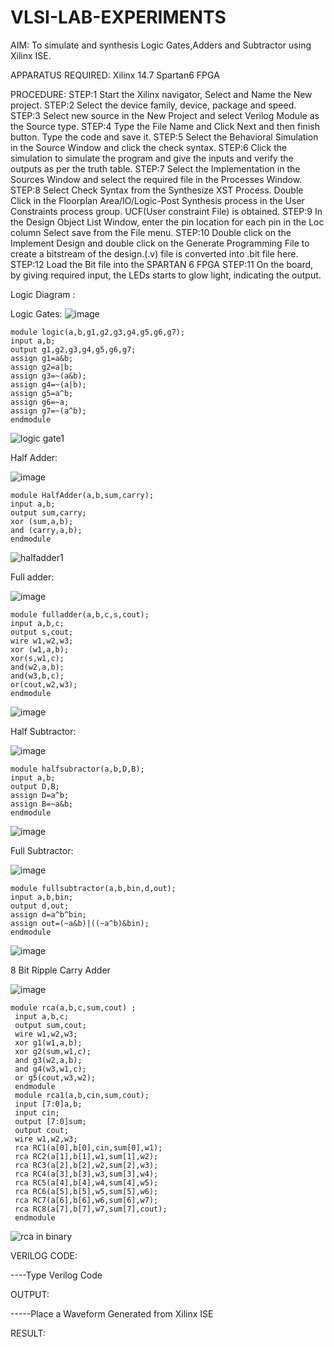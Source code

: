 # VLSI-LAB-EXPERIMENTS
AIM: To simulate and synthesis Logic Gates,Adders and Subtractor using Xilinx ISE.

APPARATUS REQUIRED: Xilinx 14.7 Spartan6 FPGA

PROCEDURE: STEP:1 Start the Xilinx navigator, Select and Name the New project. STEP:2 Select the device family, device, package and speed. STEP:3 Select new source in the New Project and select Verilog Module as the Source type. STEP:4 Type the File Name and Click Next and then finish button. Type the code and save it. STEP:5 Select the Behavioral Simulation in the Source Window and click the check syntax. STEP:6 Click the simulation to simulate the program and give the inputs and verify the outputs as per the truth table. STEP:7 Select the Implementation in the Sources Window and select the required file in the Processes Window. STEP:8 Select Check Syntax from the Synthesize XST Process. Double Click in the Floorplan Area/IO/Logic-Post Synthesis process in the User Constraints process group. UCF(User constraint File) is obtained. STEP:9 In the Design Object List Window, enter the pin location for each pin in the Loc column Select save from the File menu. STEP:10 Double click on the Implement Design and double click on the Generate Programming File to create a bitstream of the design.(.v) file is converted into .bit file here. STEP:12 Load the Bit file into the SPARTAN 6 FPGA STEP:11 On the board, by giving required input, the LEDs starts to glow light, indicating the output.

Logic Diagram :

Logic Gates:
![image](https://github.com/navaneethans/VLSI-LAB-EXPERIMENTS/assets/6987778/ee17970c-3ac9-4603-881b-88e2825f41a4)
```
module logic(a,b,g1,g2,g3,g4,g5,g6,g7);
input a,b;
output g1,g2,g3,g4,g5,g6,g7;
assign g1=a&b;
assign g2=a|b;
assign g3=~(a&b);
assign g4=~(a|b);
assign g5=a^b;
assign g6=~a;
assign g7=~(a^b);
endmodule
```
![logic gate1](https://github.com/navaneethans/VLSI-LAB-EXP-1/assets/160314881/563db7c9-5186-42ae-9ba8-186e7ab7ed93)


Half Adder:

![image](https://github.com/navaneethans/VLSI-LAB-EXPERIMENTS/assets/6987778/0e1ecb96-0c25-4556-832b-aeeedfdfe7b9)
```
module HalfAdder(a,b,sum,carry);
input a,b;
output sum,carry;
xor (sum,a,b);
and (carry,a,b);
endmodule
```
![halfadder1](https://github.com/navaneethans/VLSI-LAB-EXP-1/assets/160314881/62750661-b165-48a3-ba29-f3c8bab4ef10)


Full adder:

![image](https://github.com/navaneethans/VLSI-LAB-EXPERIMENTS/assets/6987778/9bb3964c-438f-469d-a3de-c1cca6f323fb)
```
module fulladder(a,b,c,s,cout);
input a,b,c;
output s,cout;
wire w1,w2,w3;
xor (w1,a,b);
xor(s,w1,c);
and(w2,a,b);
and(w3,b,c);
or(cout,w2,w3);
endmodule
```
![image](https://github.com/navaneethans/VLSI-LAB-EXP-1/assets/160314881/5256c730-e700-4100-9316-e821b3fc6270)


Half Subtractor:

![image](https://github.com/navaneethans/VLSI-LAB-EXPERIMENTS/assets/6987778/731470b7-eb4e-49f8-8bb7-2994052a7184)
```
module halfsubractor(a,b,D,B);
input a,b;
output D,B;
assign D=a^b;
assign B=~a&b;
endmodule
```
![image](https://github.com/navaneethans/VLSI-LAB-EXP-1/assets/160314881/63d73734-8347-467d-9fc5-cf522fa753a0)


Full Subtractor:

![image](https://github.com/navaneethans/VLSI-LAB-EXPERIMENTS/assets/6987778/d66f874b-c1f2-44b3-a035-7149b56430c1)
```
module fullsubtractor(a,b,bin,d,out);
input a,b,bin;
output d,out;
assign d=a^b^bin;
assign out=(~a&b)|((~a^b)&bin);
endmodule
```
![image](https://github.com/navaneethans/VLSI-LAB-EXP-1/assets/160314881/833943d1-3c14-44fb-af08-7f68497664b0)



8 Bit Ripple Carry Adder

![image](https://github.com/navaneethans/VLSI-LAB-EXPERIMENTS/assets/6987778/7385a408-40a5-4203-8050-b72818622d79)
```
module rca(a,b,c,sum,cout) ;
 input a,b,c;
 output sum,cout;
 wire w1,w2,w3;
 xor g1(w1,a,b);
 xor g2(sum,w1,c);
 and g3(w2,a,b);
 and g4(w3,w1,c);
 or g5(cout,w3,w2);
 endmodule
 module rca1(a,b,cin,sum,cout);
 input [7:0]a,b;
 input cin;
 output [7:0]sum;
 output cout;
 wire w1,w2,w3;
 rca RC1(a[0],b[0],cin,sum[0],w1);
 rca RC2(a[1],b[1],w1,sum[1],w2);
 rca RC3(a[2],b[2],w2,sum[2],w3);
 rca RC4(a[3],b[3],w3,sum[3],w4);
 rca RC5(a[4],b[4],w4,sum[4],w5);
 rca RC6(a[5],b[5],w5,sum[5],w6);
 rca RC7(a[6],b[6],w6,sum[6],w7);
 rca RC8(a[7],b[7],w7,sum[7],cout);
 endmodule

```
![rca in binary](https://github.com/navaneethans/VLSI-LAB-EXP-1/assets/160314881/6d6c984b-48ca-4de8-830a-22a3a782eabc)


VERILOG CODE:

----Type Verilog Code

OUTPUT:

-----Place a Waveform Generated from Xilinx ISE

RESULT:

